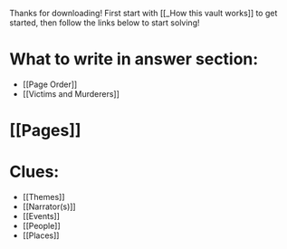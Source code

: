 Thanks for downloading!
First start with [[_How this vault works]] to get started, then follow the links below to start solving!


# What to write in answer section:

- [[Page Order]]
- [[Victims and Murderers]]


# [[Pages]]


# Clues:
- [[Themes]]
- [[Narrator(s)]]
- [[Events]]
- [[People]]
- [[Places]]